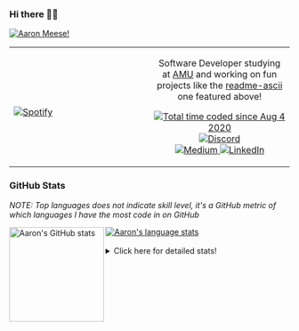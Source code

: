 ### Hi there 👋🏻
[![Aaron Meese!](https://user-images.githubusercontent.com/17814535/88975338-a2aabf00-d27f-11ea-963f-8a19608716b4.png)](https://github.com/ajmeese7/readme-ascii "README ASCII")

<!-- Modified from project here: https://github.com/novatorem/novatorem -->
<table width="100%"> 
  <tr>
  <td width="50%">
      
&nbsp; <br> [![Spotify](https://ajmeese7.vercel.app/api/spotify)](https://open.spotify.com/user/ajmeese)

  </td>
  <td width="50%">
    <p align="center">
    Software Developer studying at <a href="https://www.amu.apus.edu/">AMU</a> and working on fun 
    projects like the <a href="https://github.com/ajmeese7/readme-ascii">readme-ascii</a> one featured above!
    </p>
    <p align="center">
      <a href="https://wakatime.com/@f726891d-3b02-46cd-9b60-e8c59f9e2b14">
        <img src="https://wakatime.com/badge/user/f726891d-3b02-46cd-9b60-e8c59f9e2b14.svg" alt="Total time coded since Aug 4 2020" title="WakaTime" />
      </a>
      <a href="http://link.aaronmeese.com/discord">
        <img src="https://img.shields.io/badge/discord-ajmeese7%234835-369?style=flat-square&logo=discord&logoColor=white&color=purple" alt="Discord" title="Discord">
      </a>
      <br />
      <a href="https://link.aaronmeese.com/medium">
        <img src="https://img.shields.io/badge/medium-ajmeese7-1DB954?style=flat-square&logo=medium&logoColor=white" alt="Medium" title="Medium">
      </a>
      <a href="https://link.aaronmeese.com/linkedin">
        <img src="https://img.shields.io/badge/linkedIn-aaronmeese-1DB954?style=flat-square&logo=linkedin&logoColor=white&color=blue" alt="LinkedIn" title="LinkedIn">
      </a>
    </p>
  </td>

</table>

[//]: <> (The `&nbsp;` is to have Aphelion take up more space)

### GitHub Stats ###
*NOTE: Top languages does not indicate skill level, it's a GitHub metric of which languages I have the most code in on GitHub*

<a href="https://profile-summary-for-github.com/user/ajmeese7">
  <img align="left" height="170px" src="https://github-readme-stats.vercel.app/api?username=ajmeese7&show_icons=true&line_height=27&count_private=true&include_all_commits=true" alt="Aaron's GitHub stats"/>
  <img src="https://github-readme-stats.vercel.app/api/top-langs/?username=ajmeese7&hide_langs_below=5&layout=compact" alt="Aaron's language stats"/>
</a>

<br />
<br />
<details>
<summary>Click here for detailed stats!</summary>

### :zap: Recent Activity
<!--START_SECTION:activity-->
1. 🗣 Commented on [#61](https://github.com/ajmeese7/spambot/issues/61) in [ajmeese7/spambot](https://github.com/ajmeese7/spambot)
2. 💪 Opened PR [#1](https://github.com/pervcomp/Lively3D/pull/1) in [pervcomp/Lively3D](https://github.com/pervcomp/Lively3D)
3. ❗️ Opened issue [#1](https://github.com/salojc2006/Webos/issues/1) in [salojc2006/Webos](https://github.com/salojc2006/Webos)
4. 🗣 Commented on [#16](https://github.com/MineAndCraft12/AaronOS/issues/16) in [MineAndCraft12/AaronOS](https://github.com/MineAndCraft12/AaronOS)
5. 🗣 Commented on [#36](https://github.com/DustinBrett/daedalOS/issues/36) in [DustinBrett/daedalOS](https://github.com/DustinBrett/daedalOS)
<!--END_SECTION:activity-->

### 🧐 Waka Stats
<!--START_SECTION:waka-->
![Code Time](http://img.shields.io/badge/Code%20Time-709%20hrs%2040%20mins-blue)

**🐱 My GitHub Data** 

> 🏆 149 Contributions in the Year 2022
 > 
> 📦 378.2 kB Used in GitHub's Storage 
 > 
> 🚫 Not Opted to Hire
 > 
> 📜 83 Public Repositories 
 > 
> 🔑 22 Private Repositories  
 > 
**I'm an Early 🐤** 

```text
🌞 Morning    208 commits    ███████░░░░░░░░░░░░░░░░░░   27.62% 
🌆 Daytime    284 commits    █████████░░░░░░░░░░░░░░░░   37.72% 
🌃 Evening    246 commits    ████████░░░░░░░░░░░░░░░░░   32.67% 
🌙 Night      15 commits     ░░░░░░░░░░░░░░░░░░░░░░░░░   1.99%

```
📅 **I'm Most Productive on Sunday** 

```text
Monday       71 commits     ██░░░░░░░░░░░░░░░░░░░░░░░   9.43% 
Tuesday      122 commits    ████░░░░░░░░░░░░░░░░░░░░░   16.2% 
Wednesday    102 commits    ███░░░░░░░░░░░░░░░░░░░░░░   13.55% 
Thursday     88 commits     ███░░░░░░░░░░░░░░░░░░░░░░   11.69% 
Friday       96 commits     ███░░░░░░░░░░░░░░░░░░░░░░   12.75% 
Saturday     134 commits    ████░░░░░░░░░░░░░░░░░░░░░   17.8% 
Sunday       140 commits    ████░░░░░░░░░░░░░░░░░░░░░   18.59%

```


📊 **This Week I Spent My Time On** 

```text
⌚︎ Time Zone: America/New_York

💬 Programming Languages: 
JavaScript               14 hrs 32 mins      ████████████████░░░░░░░░░   64.46% 
JSON                     2 hrs 27 mins       ██░░░░░░░░░░░░░░░░░░░░░░░   10.92% 
Python                   2 hrs 4 mins        ██░░░░░░░░░░░░░░░░░░░░░░░   9.22% 
Markdown                 2 hrs 3 mins        ██░░░░░░░░░░░░░░░░░░░░░░░   9.15% 
SCSS                     29 mins             ░░░░░░░░░░░░░░░░░░░░░░░░░   2.19%

🐱‍💻 Projects: 
aaronmeese.com           11 hrs 9 mins       ████████████░░░░░░░░░░░░░   49.48% 
osjs-client              3 hrs 45 mins       ████░░░░░░░░░░░░░░░░░░░░░   16.66% 
vault                    1 hr 46 mins        ██░░░░░░░░░░░░░░░░░░░░░░░   7.86% 
osjs-gui                 1 hr 24 mins        █░░░░░░░░░░░░░░░░░░░░░░░░   6.22% 
Unknown Project          1 hr 19 mins        █░░░░░░░░░░░░░░░░░░░░░░░░   5.86%

```

**I Mostly Code in JavaScript** 

```text
JavaScript               31 repos            ████████████░░░░░░░░░░░░░   50.82% 
HTML                     8 repos             ███░░░░░░░░░░░░░░░░░░░░░░   13.11% 
Java                     4 repos             █░░░░░░░░░░░░░░░░░░░░░░░░   6.56% 
Python                   4 repos             █░░░░░░░░░░░░░░░░░░░░░░░░   6.56% 
CSS                      3 repos             █░░░░░░░░░░░░░░░░░░░░░░░░   4.92%

```



 Last Updated on 05/02/2022 08:03:41 UTC
<!--END_SECTION:waka-->
</details>

